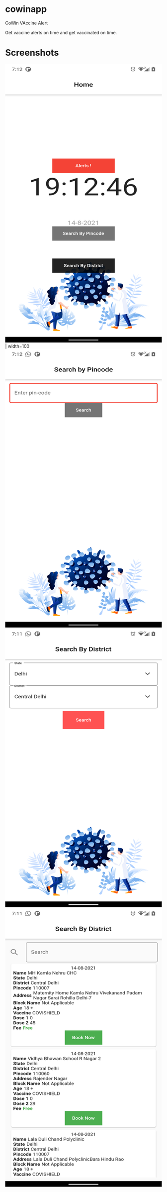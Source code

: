 # cowinapp

CoWin VAccine Alert

Get vaccine alerts on time and get vaccinated on time.

# Screenshots

![Alt text](images/screen1.png) | width=100
![Alt text](images/screen2.png)
![Alt text](images/screen3.png)
![Alt text](images/screen4.png)

